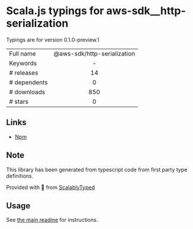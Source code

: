 
# Scala.js typings for aws-sdk__http-serialization

Typings are for version 0.1.0-preview.1



|                    |                 |
| ------------------ | :-------------: |
| Full name          | @aws-sdk/http-serialization |
| Keywords           | - |
| # releases         | 14 |
| # dependents       | 0 |
| # downloads        | 850 |
| # stars            | 0 |

## Links
- [Npm](https://www.npmjs.com/package/%40aws-sdk%2Fhttp-serialization)
    


## Note
This library has been generated from typescript code from first party type definitions.

Provided with :purple_heart: from [ScalablyTyped](https://github.com/oyvindberg/ScalablyTyped)

## Usage
See [the main readme](../../readme.md) for instructions.


